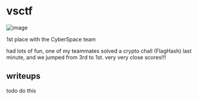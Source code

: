 # vsctf

![image](https://github.com/quasar098/ctf-writeups/assets/70716985/f0ee6d7c-78fb-4aa5-93ac-d76c4ea03c95)

1st place with the CyberSpace team

had lots of fun, one of my teammates solved a crypto chall (FlagHash) last minute, and we jumped from 3rd to 1st. very very close scores!!!

## writeups

todo do this
